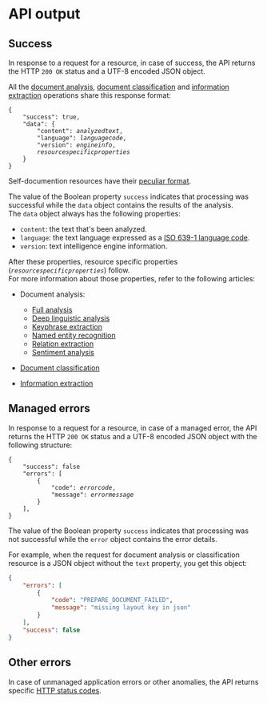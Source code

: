 # API output

## Success

In response to a request for a resource, in case of success, the API returns the HTTP `200 OK` status and a UTF-8 encoded JSON object.

All the [document analysis](../../guide/full-analysis/index.md), [document classification](../../guide/classification/index.md) and [information extraction](../../guide/extraction/index.md) operations share this response format:

<pre>
<code>{
	"success": true,
	"data": {
		"content": <i>analyzedtext</i>,
		"language": <i>languagecode</i>,
		"version": <i>engineinfo</i>,
		<i>resourcespecificproperties</i>
	}
}</code></pre>

Self-documention resources have their [peculiar format](taxonomies-templates/index.md).

The value of the Boolean property `success` indicates that processing was successful while the `data` object contains the results of the analysis.  
The `data` object always has the following properties:

- `content`: the text that's been analyzed.
- `language`: the text language expressed as a <a href="https://en.wikipedia.org/wiki/ISO_639-1" target="_blank">ISO 639-1 language code</a>.
- `version`: text intelligence engine information.

After these properties, resource specific properties (_`resourcespecificproperties`_) follow.  
For more information about those properties, refer to the following articles:

- Document analysis:
	- [Full analysis](full-analysis/index.md)
    - [Deep linguistic analysis](linguistic-analysis/index.md)
	- [Keyphrase extraction](keyphrase-extraction/index.md)
	- [Named entity recognition](entity-recognition/index.md)
	- [Relation extraction](relation-extraction/index.md)
	- [Sentiment analysis](sentiment-analysis/index.md)

- [Document classification](classification/index.md)

- [Information extraction](extraction/index.md)

## Managed errors

In response to a request for a resource, in case of a managed error, the API returns the HTTP `200 OK` status and a UTF-8 encoded JSON object with the following structure:

<pre><code>{
	"success": false
	"errors": [
		{
			"code": <i>errorcode</i>,
			"message": <i>errormessage</i>
		}
	],
}</code></pre>

The value of the Boolean property `success` indicates that processing was not successful while the `error` object contains the error details.

For example, when the request for document analysis or classification resource is a JSON object without the `text` property, you get this object:

``` json
{
	"errors": [
		{
			"code": "PREPARE_DOCUMENT_FAILED",
			"message": "missing layout key in json"
		}
	],
	"success": false
}
```

## Other errors

In case of unmanaged application errors or other anomalies, the API returns specific [HTTP status codes](../http-status-codes/index.md).